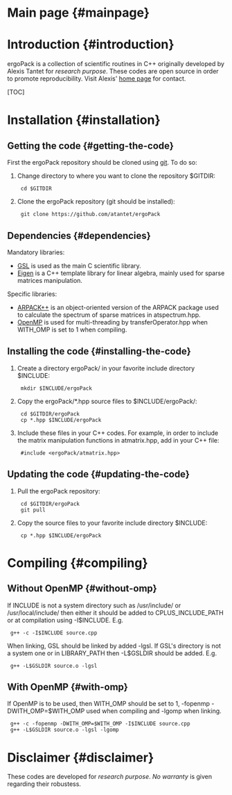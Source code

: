 Main page                    {#mainpage}
=========

Introduction                  {#introduction}
============

ergoPack is a collection of scientific routines in C++
originally developed by Alexis Tantet for _research purpose_.
These codes are open source in order to promote reproducibility.
Visit Alexis' [home page][UU] for contact.

[TOC]

Installation               {#installation}
============

Getting the code                {#getting-the-code}
----------------

First the ergoPack repository should be cloned using [git].
To do so:
1. Change directory to where you want to clone the repository $GITDIR:

        cd $GITDIR
     
2. Clone the ergoPack repository (git should be installed):

        git clone https://github.com/atantet/ergoPack
     
Dependencies          {#dependencies}
------------

Mandatory libraries:
- [GSL] is used as the main C scientific library.
- [Eigen] is a C++ template library for linear algebra, mainly used for sparse matrices manipulation.

Specific libraries:
- [ARPACK++] is an object-oriented version of the ARPACK package used to calculate the spectrum of sparse matrices in atspectrum.hpp.
- [OpenMP][OMP] is used for multi-threading by transferOperator.hpp
when WITH_OMP is set to 1 when compiling.

Installing the code                {#installing-the-code}
-------------------

1. Create a directory ergoPack/ in your favorite include directory $INCLUDE:

        mkdir $INCLUDE/ergoPack
     
2. Copy the ergoPack/*.hpp source files to $INCLUDE/ergoPack/:

        cd $GITDIR/ergoPack
        cp *.hpp $INCLUDE/ergoPack
     
3. Include these files in your C++ codes. For example, in order to include the matrix manipulation functions in atmatrix.hpp,
add in your C++ file:

        #include <ergoPack/atmatrix.hpp>
    

Updating the code              {#updating-the-code}
-----------------

1. Pull the ergoPack repository:

        cd $GITDIR/ergoPack     
        git pull
     
2. Copy the source files to your favorite include directory $INCLUDE:

        cp *.hpp $INCLUDE/ergoPack


Compiling                   {#compiling}
=========

Without OpenMP               {#without-omp}
--------------

If INCLUDE is not a system directory such as /usr/include/ or /usr/local/include/
then either it should be added to CPLUS_INCLUDE_PATH or at compilation using -I$INCLUDE. E.g.

     g++ -c -I$INCLUDE source.cpp

When linking, GSL should be linked by added -lgsl.
If GSL's directory is not a system one or in LIBRARY_PATH then -L$GSLDIR should be added. E.g.

     g++ -L$GSLDIR source.o -lgsl
     
With OpenMP                  {#with-omp}
-----------

If OpenMP is to be used, then WITH_OMP should be set to 1,
-fopenmp -DWITH_OMP=$WITH_OMP used when compiling
and -lgomp when linking.

     g++ -c -fopenmp -DWITH_OMP=$WITH_OMP -I$INCLUDE source.cpp
     g++ -L$GSLDIR source.o -lgsl -lgomp

Disclaimer                  {#disclaimer}
==========

These codes are developed for _research purpose_.
_No warranty_ is given regarding their robustess.

[UU]: http://www.uu.nl/staff/AJJTantet/ "Alexis' personal page"
[git]: https://git-scm.com/ "git"
[ergoPack_doc]: http://atantet.github.io/ergoPack/ "ergoPack documentation"
[GSL]: http://www.gnu.org/software/gsl/ "GSL - GNU Scientific Library"
[Eigen]: http://eigen.tuxfamily.org/ "Eigen"
[ARPACK++]: http://www.caam.rice.edu/software/ARPACK/arpack++.html "ARPACK++"
[OMP]: http://www.openmp.org/ "OpenMP"
